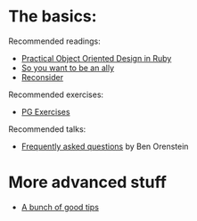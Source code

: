 # The basics:

Recommended readings:
- [Practical Object Oriented Design in Ruby](http://www.poodr.com/)
- [So you want to be an ally](http://juliepagano.com/blog/2014/05/10/so-you-want-to-be-an-ally/)
- [Reconsider](https://m.signalvnoise.com/reconsider-41adf356857f#.du6f33phg)

Recommended exercises:
- [PG Exercises](https://www.pgexercises.com/)

Recommended talks:
- [Frequently asked questions](https://www.youtube.com/watch?v=PYpxx2BFZPo) by Ben Orenstein


# More advanced stuff

- [A bunch of good tips](https://medium.com/@kenmazaika/29-behaviors-that-will-make-you-an-unstoppable-programmer-8778941d80f7#.kbttq6is9)
